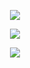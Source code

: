 <div align="center">

![](https://komarev.com/ghpvc/?username=ennlo&color=000000&base=5834&style=flat-square&label=-+)

![](https://files.catbox.moe/t2mvh0.png)

![](https://files.catbox.moe/06qvtv.webp)
